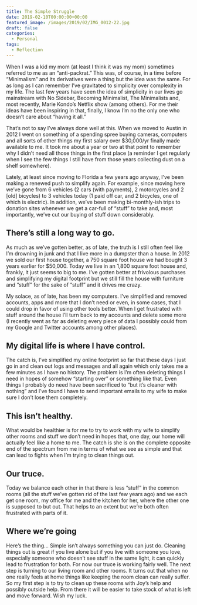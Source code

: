 ```yaml
---
title: The Simple Struggle
date: 2019-02-10T00:00:00+00:00
featured_image: /images/2019/02/IMG_0012-22.jpg
draft: false
categories:
  - Personal
tags:
  - Reflection
---
```


When I was a kid my mom (at least I think it was my mom) sometimes referred to me as an “anti-packrat.” This was, of course, in a time before “Minimalism” and its derivatives were a thing but the idea was the same. For as long as I can remember I’ve gravitated to simplicity over complexity in my life.
The last few years have seen the idea of simplicity in our lives go mainstream with No Sidebar, Becoming Minimalist, The Minimalists and, most recently, Marie Kondo’s Netflix show (among others). For me their ideas have been inspiring in that, finally, I know I’m no the only one who doesn’t care about “having it all.”

That’s not to say I’ve always done well at this. When we moved to Austin in 2012 I went on something of a spending spree buying cameras, computers and all sorts of other things my first salary over $30,000/yr finally made available to me. It took me about a year or two at that point to remember why I didn’t need all those things in the first place (a reminder I get regularly when I see the few things I still have from those years collecting dust on a shelf somewhere).

Lately, at least since moving to Florida a few years ago anyway, I’ve been making a renewed push to simplify again. For example, since moving here we’ve gone from 6 vehicles (2 cars (with payments), 2 motorcycles and 2 [old] bicycles) to 3 vehicles today (1 paid off car, and 2 bicycles, one of which is electric). In addition, we’ve been making bi-monthly-ish trips to donation sites whenever we get a car-full of “stuff” to take and, most importantly, we’ve cut our buying of stuff down considerably.

## There’s still a long way to go.

As much as we’ve gotten better, as of late, the truth is I still often feel like I’m drowning in junk and that I live more in a dumpster than a house. In 2012 we sold our first house together, a 750 square foot house we had bought 3 years earlier for $50,000. Today we live in an 1,800 square foot house and, frankly, it just seems to big to me. I’ve gotten better at frivolous purchases and simplifying my digital footprint but we still fill the house with furniture and “stuff” for the sake of “stuff” and it drives me crazy.

My solace, as of late, has been my computers. I’ve simplified and removed accounts, apps and more that I don’t need or even, in some cases, that I could drop in favor of using other tools better. When I get frustrated with stuff around the house I’ll turn back to my accounts and delete some more (I recently went as far as deleting every piece of data I possibly could from my Google and Twitter accounts among other places).

## My digital life is where I have control.

The catch is, I’ve simplified my online footprint so far that these days I just go in and clean out logs and messages and all again which only takes me a few minutes as I have no history. The problem is I’m often deleting things I need in hopes of somehow “starting over” or something like that. Even things I probably do need have been sacrificed to “but it’s cleaner with nothing” and I’ve found I have to send important emails to my wife to make sure I don’t lose them completely.

## This isn’t healthy.

What would be healthier is for me to try to work with my wife to simplify other rooms and stuff we don’t need in hopes that, one day, our home will actually feel like a home to me. The catch is she is on the complete opposite end of the spectrum from me in terms of what we see as simple and that can lead to fights when I’m trying to clean things out.

## Our truce.

Today we balance each other in that there is less “stuff” in the common rooms (all the stuff we’ve gotten rid of the last few years ago) and we each get one room, my office for me and the kitchen for her, where the other one is supposed to but out. That helps to an extent but we’re both often frustrated with parts of it.

## Where we’re going

Here’s the thing… Simple isn’t always something you can just do. Cleaning things out is great if you live alone but if you live with someone you love, especially someone who doesn’t see stuff in the same light, it can quickly lead to frustration for both. For now our truce is working fairly well. The next step is turning to our living room and other rooms. It turns out that when no one really feels at home things like keeping the room clean can really suffer. So my first step is to try to clean up these rooms with Joy’s help and possibly outside help. From there it will be easier to take stock of what is left and move forward. Wish my luck.